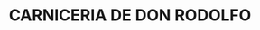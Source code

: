 ---
title: "CARNICERIA DE DON RODOLFO"
url: /sutamarchan/carniceria-de-don-rodolfo/
shop: Metzgerei
---